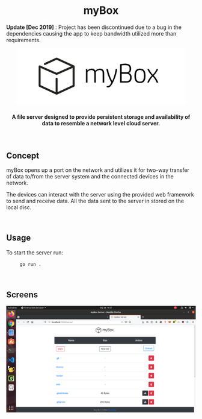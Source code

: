 <h1 align='center'>myBox</h1>

**Update [Dec 2019]** : Project has been discontinued due to a bug in the dependencies causing the app to keep bandwidth utilized more than requirements.

<p align='center'>
    <img width="450" height="150" src="web/logo.png">
</p>

<div align= "center">
  <h4>
    A file server designed to provide persistent storage and availability of data to resemble a network level cloud server.
  </h4>
</div>

<br/>

## Concept
myBox opens up a port on the network and utilizes it for two-way transfer of data to/from the server system and the connected devices in the network.

The devices can interact with the server using the provided web framework to send and receive data. All the data sent to the server in stored on the local disc.

<br/>

## Usage

To start the server run:
```bash
     go run .
```

<br/>

## Screens
<p align='center'>
    <img src='web/screen.jpg'>
</p>